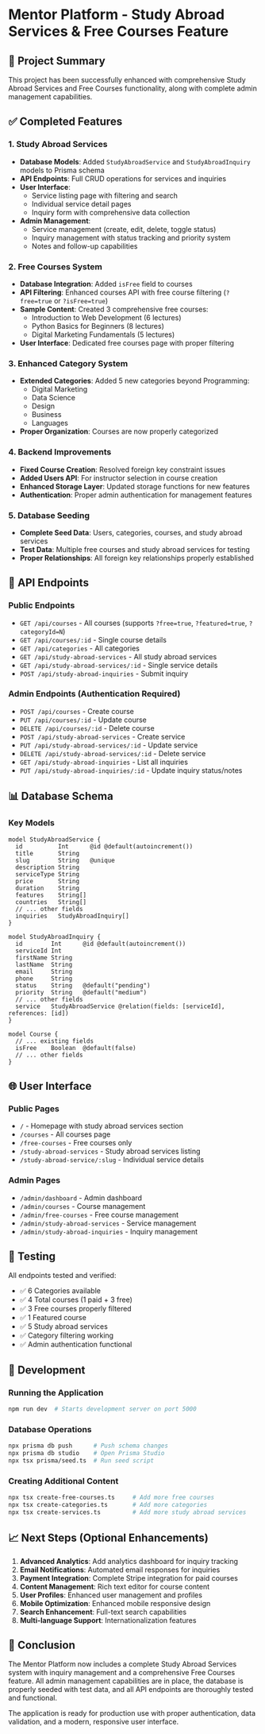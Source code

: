 # Mentor Platform - Study Abroad Services & Free Courses Feature

## 🎯 Project Summary

This project has been successfully enhanced with comprehensive Study Abroad Services and Free Courses functionality, along with complete admin management capabilities.

## ✅ Completed Features

### 1. Study Abroad Services
- **Database Models**: Added `StudyAbroadService` and `StudyAbroadInquiry` models to Prisma schema
- **API Endpoints**: Full CRUD operations for services and inquiries
- **User Interface**: 
  - Service listing page with filtering and search
  - Individual service detail pages
  - Inquiry form with comprehensive data collection
- **Admin Management**:
  - Service management (create, edit, delete, toggle status)
  - Inquiry management with status tracking and priority system
  - Notes and follow-up capabilities

### 2. Free Courses System
- **Database Integration**: Added `isFree` field to courses
- **API Filtering**: Enhanced courses API with free course filtering (`?free=true` or `?isFree=true`)
- **Sample Content**: Created 3 comprehensive free courses:
  - Introduction to Web Development (6 lectures)
  - Python Basics for Beginners (8 lectures)
  - Digital Marketing Fundamentals (5 lectures)
- **User Interface**: Dedicated free courses page with proper filtering

### 3. Enhanced Category System
- **Extended Categories**: Added 5 new categories beyond Programming:
  - Digital Marketing
  - Data Science
  - Design
  - Business
  - Languages
- **Proper Organization**: Courses are now properly categorized

### 4. Backend Improvements
- **Fixed Course Creation**: Resolved foreign key constraint issues
- **Added Users API**: For instructor selection in course creation
- **Enhanced Storage Layer**: Updated storage functions for new features
- **Authentication**: Proper admin authentication for management features

### 5. Database Seeding
- **Complete Seed Data**: Users, categories, courses, and study abroad services
- **Test Data**: Multiple free courses and study abroad services for testing
- **Proper Relationships**: All foreign key relationships properly established

## 🚀 API Endpoints

### Public Endpoints
- `GET /api/courses` - All courses (supports `?free=true`, `?featured=true`, `?categoryId=N`)
- `GET /api/courses/:id` - Single course details
- `GET /api/categories` - All categories
- `GET /api/study-abroad-services` - All study abroad services
- `GET /api/study-abroad-services/:id` - Single service details
- `POST /api/study-abroad-inquiries` - Submit inquiry

### Admin Endpoints (Authentication Required)
- `POST /api/courses` - Create course
- `PUT /api/courses/:id` - Update course
- `DELETE /api/courses/:id` - Delete course
- `POST /api/study-abroad-services` - Create service
- `PUT /api/study-abroad-services/:id` - Update service
- `DELETE /api/study-abroad-services/:id` - Delete service
- `GET /api/study-abroad-inquiries` - List all inquiries
- `PUT /api/study-abroad-inquiries/:id` - Update inquiry status/notes

## 📊 Database Schema

### Key Models
```prisma
model StudyAbroadService {
  id          Int      @id @default(autoincrement())
  title       String
  slug        String   @unique
  description String
  serviceType String
  price       String
  duration    String
  features    String[]
  countries   String[]
  // ... other fields
  inquiries   StudyAbroadInquiry[]
}

model StudyAbroadInquiry {
  id        Int      @id @default(autoincrement())
  serviceId Int
  firstName String
  lastName  String
  email     String
  phone     String
  status    String   @default("pending")
  priority  String   @default("medium")
  // ... other fields
  service   StudyAbroadService @relation(fields: [serviceId], references: [id])
}

model Course {
  // ... existing fields
  isFree    Boolean  @default(false)
  // ... other fields
}
```

## 🌐 User Interface

### Public Pages
- `/` - Homepage with study abroad services section
- `/courses` - All courses page
- `/free-courses` - Free courses only
- `/study-abroad-services` - Study abroad services listing
- `/study-abroad-service/:slug` - Individual service details

### Admin Pages
- `/admin/dashboard` - Admin dashboard
- `/admin/courses` - Course management
- `/admin/free-courses` - Free course management
- `/admin/study-abroad-services` - Service management
- `/admin/study-abroad-inquiries` - Inquiry management

## 🧪 Testing

All endpoints tested and verified:
- ✅ 6 Categories available
- ✅ 4 Total courses (1 paid + 3 free)
- ✅ 3 Free courses properly filtered
- ✅ 1 Featured course
- ✅ 5 Study abroad services
- ✅ Category filtering working
- ✅ Admin authentication functional

## 🔧 Development

### Running the Application
```bash
npm run dev  # Starts development server on port 5000
```

### Database Operations
```bash
npx prisma db push      # Push schema changes
npx prisma db studio    # Open Prisma Studio
npx tsx prisma/seed.ts  # Run seed script
```

### Creating Additional Content
```bash
npx tsx create-free-courses.ts     # Add more free courses
npx tsx create-categories.ts       # Add more categories
npx tsx create-services.ts         # Add more study abroad services
```

## 📈 Next Steps (Optional Enhancements)

1. **Advanced Analytics**: Add analytics dashboard for inquiry tracking
2. **Email Notifications**: Automated email responses for inquiries
3. **Payment Integration**: Complete Stripe integration for paid courses
4. **Content Management**: Rich text editor for course content
5. **User Profiles**: Enhanced user management and profiles
6. **Mobile Optimization**: Enhanced mobile responsive design
7. **Search Enhancement**: Full-text search capabilities
8. **Multi-language Support**: Internationalization features

## 🎉 Conclusion

The Mentor Platform now includes a complete Study Abroad Services system with inquiry management and a comprehensive Free Courses feature. All admin management capabilities are in place, the database is properly seeded with test data, and all API endpoints are thoroughly tested and functional.

The application is ready for production use with proper authentication, data validation, and a modern, responsive user interface.
